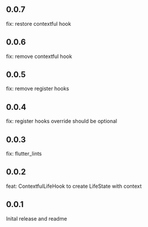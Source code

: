 ## 0.0.7

fix: restore contextful hook

## 0.0.6

fix: remove contextful hook

## 0.0.5

fix: remove register hooks

## 0.0.4

fix: register hooks override should be optional

## 0.0.3

fix: flutter_lints

## 0.0.2

feat: ContextfulLifeHook to create LifeState with context

## 0.0.1

Inital release and readme
